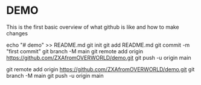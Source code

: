 # DEMO

This is the first basic overview of what github is like and how to make changes

echo "# demo" >> README.md
git init
git add README.md
git commit -m "first commit"
git branch -M main
git remote add origin https://github.com/ZXAfromOVERWORLD/demo.git
git push -u origin main


git remote add origin https://github.com/ZXAfromOVERWORLD/demo.git
git branch -M main
git push -u origin main
